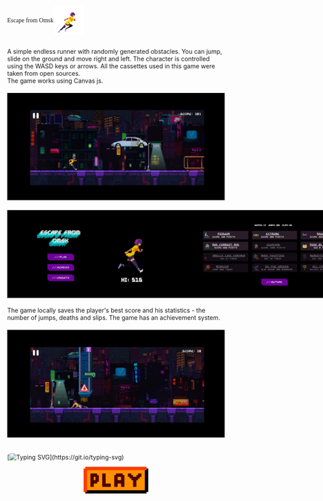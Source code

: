 
<div style='display:flex; align-items: center'>
<p class='title'>Escape from Omsk</p> 

![Alt Text](./readmeStuff/1.gif)
 </div>






A simple endless runner with randomly generated obstacles. You can jump, slide on the ground and move right and left. The character is controlled using the WASD keys or arrows. All the cassettes used in this game were taken from open sources.<br>
The game works using Canvas js.
<img style ='width: 100vw; margin-top: 20px;' src='./readmeStuff/2.jpg'>
<div style='display: flex; justify-content: space-between; margin: 20px 0'>
<img style = 'width: 43vw'src='./readmeStuff/1.jpg'>
<img style = 'width: 43vw'src='./readmeStuff/4.jpg'>
</div>
The game locally saves the player's best score and his statistics - the number of jumps, deaths and slips. The game has an achievement system.
<img style ='width: 100vw; margin: 20px 0;' src='./readmeStuff/3.jpg'>

<p align="center">

 [![Typing SVG](https://readme-typing-svg.herokuapp.com?font=Fira+Code&pause=1000&width=435&lines=Do+not+try+to+leave+Omsk.)](https://git.io/typing-svg)
</p>

<p align="center">
<a href='https://moxa-rumin.github.io/escape-from-omsk/'><img style ='width: 150px;' class='but' src='./readmeStuff/play.png'><a>
</p>

<style>
    .title{
        font-family: 'GravityNormal';
    }
    .but{
        transition: 0.3s
    }
    .but:hover{
        filter: brightness(0.7)
    }
</style>

